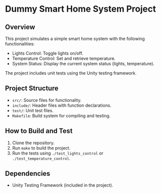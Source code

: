 # Dummy Smart Home System Project

## Overview
This project simulates a simple smart home system with the following functionalities:
- Lights Control: Toggle lights on/off.
- Temperature Control: Set and retrieve temperature.
- System Status: Display the current system status (lights, temperature).

The project includes unit tests using the Unity testing framework.

## Project Structure
- `src/`: Source files for functionality.
- `include/`: Header files with function declarations.
- `test/`: Unit test files.
- `Makefile`: Build system for compiling and testing.

## How to Build and Test

1. Clone the repository.
2. Run `make` to build the project.
3. Run the tests using `./test_lights_control` or `./test_temperature_control`.

## Dependencies
- Unity Testing Framework (included in the project).

